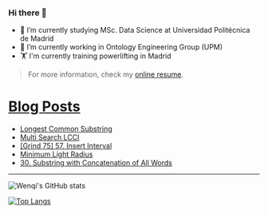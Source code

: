 ### Hi there 👋

- 🌱 I’m currently studying MSc. Data Science at Universidad Politécnica de Madrid
- 🔭 I’m currently working in Ontology Engineering Group (UPM) 
- 🏋️ I'm currently training powerlifting in Madrid

> For more information, check my [online resume](https://jiangwenqi.info/).

# [Blog Posts](https://www.dev.to/jiangwenqi)
<!-- BLOG-POST-LIST:START -->
- [Longest Common Substring](https://dev.to/jiangwenqi/longest-common-substring-1jg2)
- [Multi Search LCCI](https://dev.to/jiangwenqi/multi-search-lcci-2dg0)
- [[Grind 75] 57. Insert Interval](https://dev.to/jiangwenqi/grind-75-57-insert-interval-4kp8)
- [Minimum Light Radius](https://dev.to/jiangwenqi/minimum-light-radius-3l07)
- [30. Substring with Concatenation of All Words](https://dev.to/jiangwenqi/30-substring-with-concatenation-of-all-words-1i3h)
<!-- BLOG-POST-LIST:END -->


---

![Wenqi's GitHub stats](https://github-readme-stats.vercel.app/api?username=jiangwenqi&show_icons=true&count_private=true)

[![Top Langs](https://github-readme-stats.vercel.app/api/top-langs/?username=jiangwenqi&layout=compact)](https://github.com/jiangwenqi/github-readme-stats)
